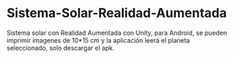 # Sistema-Solar-Realidad-Aumentada
Sistema solar con Realidad Aumentada con Unity, para Android, se pueden imprimir imagenes de 10*15 cm y la aplicación leerá el planeta seleccionado, solo descargar el apk.
